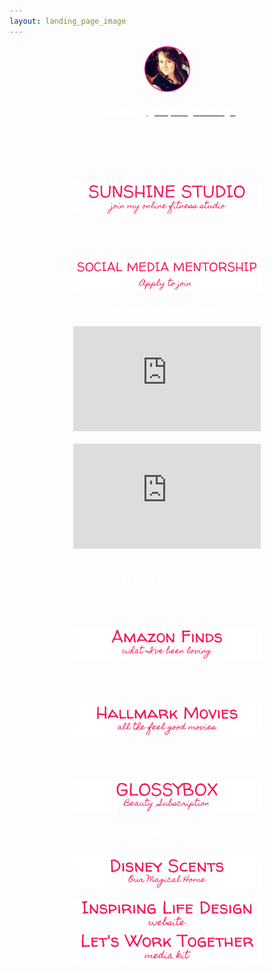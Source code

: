 ```yaml
---
layout: landing_page_image
---
```

<center>
<img src='/i/cory-small.png' alt='Profile image of Corinna'>
<h4><span style="color:white">Instagram: </span>
<a href="https://www.instagram.com/inspiringlifedesign/" target="_blank" rel="noopener"><span style="color:white">@inspiringlifedesign</span></a>
</h4>
<br />
</center>
<center>

<h6 class="title"><span style="color:white">Make 2022 Your Best Year Yet: Get Fit With Me</span></h6>
<a href="/sunshinestudio"><img src='/i/Buttons/instagram/current/sunshinestudio.png' alt='link to Sunshine Studio information request page' /></a>
<br />

<h6 class="title"><span style="color:white">Apply To Join My Business Mentorship</span></h6>
<a href="/sunshinestudio/mentorship"><img src='/i/Buttons/instagram/current/mentorship.png' alt='link to Sunshine Studio mentoring information request page' /></a>
<br />

<div class="separator-2"></div>

<!-- YouTube latest START -->
<h4 class="title"><span style="color:white">My Latest YouTube Videos...</span></h4>
<iframe width="300" height="168" src="https://www.youtube-nocookie.com/embed/OH-x-PItSQA?rel=0" frameborder="0" allow="accelerometer; autoplay; encrypted-media; gyroscope; picture-in-picture" allowfullscreen></iframe>
<br><br>

<iframe width="300" height="168" src="https://www.youtube-nocookie.com/embed/_jF9HXTLoc8?rel=0" frameborder="0" allow="accelerometer; autoplay; encrypted-media; gyroscope; picture-in-picture" allowfullscreen></iframe>
<br><br>

<!-- YouTube latest END -->

<div class="separator-2"></div>
<h4 class="title"><span style="color:white">As Used By Corinna...</span></h4>
 <h6 class="title"><span style="color:white">What I've Been Buying On Amazon</span></h6>
<a href="https://www.amazon.co.uk/shop/inspiringlifedesign?listId=3U0NM08QFZXW7&ref=idea_share_inf" target="_blank" rel="noopener"><img src='/i/Buttons/instagram/current/amazon.png' alt='link to my Amazon Storefront Instagram list' /></a>
<br />
<h6 class="title"><span style="color:white">Indulge In Hallmark Movies</span></h6>
<a href="https://www.amazon.co.uk/gp/video/offers/?benefitId=hallmarkuk&tag=corinnaphilli-21" target="_blank" rel="noopener"><img src='/i/Buttons/instagram/current/hallmark.png' alt='link to get the Hallmark Channel via Amazon Prime in UK' /></a>
<br />
<h6 class="title"><span style="color:white">Use code <i>CORINNA-RO6</i> for 20% off:</span></h6>
<a href="/takemeto/glossy" target="_blank" rel="noopener"><img src='/i/Buttons/instagram/current/glossybox.png' alt='link to GlossyBox site' /></a>
<br />
<h6 class="title"><span style="color:white">Use code <i>ropedrop</i> for 10% off:</span></h6>
<a href="https://www.ourmagicalhome.co.uk/" target="_blank" rel="noopener"><img src='/i/Buttons/instagram/current/ourmagicalhome.png' alt='link to Our Magical Home Etsy store' /></a>
<br />

<div class="separator-2"></div>

<a href="/" target="_blank" rel="noopener"><img src='/i/Buttons/instagram/current/ild.png' alt='link to Inspiring Life Design website' /></a>
<br />
<a href="/printables/ILD_Media_Kit.pdf" target="_blank" rel="noopener"><img src='/i/Buttons/instagram/current/mediakit.png' alt='link to Inspiring Life Design Media Kit' /></a>
<br />

</center>
